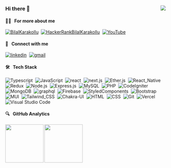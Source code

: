 ### Hi there 👋 <img align="right" src="https://komarev.com/ghpvc/?username=bilalkarakollu&color=51c2d5">

#### 🧑‍💻 &nbsp; For more about me &nbsp;
 [![BilalKarakollu](https://img.shields.io/badge/bilalkarakollu.com-9A0089?style=flat&logo=GoogleChrome&logoColor=white)](https://bilalkarakollu.com/)&nbsp; 
 [![HackerRankBilalKarakollu](https://img.shields.io/badge/-Hackerrank-2EC866?style=flat&logo=HackerRank&logoColor=white)](https://www.hackerrank.com/bilalkarakollu)&nbsp;
 [![YouTube](https://img.shields.io/badge/YouTube-%23FF0000.svg?style=flat&logo=YouTube&logoColor=white)](https://www.youtube.com/channel/UCbrNk0s89ZcBWo2xk4mrC-A)&nbsp;
 

#### 🍬 &nbsp; Connect with me &nbsp;

[![linkedin](https://img.shields.io/badge/-bilalkarakollu-%230077B5?style=flat&logo=linkedin&logoColor=white)](https://linkedin.com/in/bilalkarakollu)&nbsp;
[![gmail](https://img.shields.io/badge/-karakollubilal@gmail.com-D14836?style=flat&logo=Gmail&logoColor=white)](mailto:karakollubilal@gmail.com)&nbsp;

#### 🛠️ &nbsp; Tech Stack &nbsp;

![Typescript](https://img.shields.io/badge/-TypeScript-3F4B55?style=flat&logo=Typescript&logoColor=3178C6)&nbsp;
![JavaScript](https://img.shields.io/badge/javascript-3F4B55.svg?style=flat&logo=javascript&logoColor=%23F7DF1E)&nbsp;
![react](https://img.shields.io/badge/-React-3F4B55?style=flat&logo=react&logoColor=61DAFB)&nbsp;
![next.js](https://img.shields.io/badge/-Next.js-3F4B55?style=flat&logo=next.js&logoColor=white)&nbsp;
![Ether.js](https://img.shields.io/badge/Ether.js-3F4B55?style=flat&logo=Ethereum&logoColor=white)&nbsp;
![React_Native](https://img.shields.io/badge/React_Native-3F4B55?style=flat&logo=react&logoColor=61DAFB)&nbsp;
![Redux](https://img.shields.io/badge/Redux-3F4B55?style=flat&logo=redux&logoColor=e200c8)&nbsp;
![Node.js](https://img.shields.io/badge/-Node.js-3F4B55?style=flat&logo=Node.js&logoColor=75AC63)&nbsp;
![Express.js](https://img.shields.io/badge/express.js-%23404d59.svg?style=flat&logo=express&logoColor=%2361DAFB)&nbsp;
![MySQL](https://img.shields.io/badge/MySQL-3F4B55?style=flat&logo=mysql&logoColor=orange)&nbsp;
![PHP](https://img.shields.io/badge/PHP-3F4B55?style=flat&logo=php&logoColor=%23777BB4)&nbsp;
![CodeIgniter](https://img.shields.io/badge/CodeIgniter-3F4B55.svg?style=flat&logo=codeIgniter&logoColor=%23EF4223)&nbsp;
![MongoDB](https://img.shields.io/badge/-MongoDB-3F4B55?style=flat&logo=Mongodb&logoColor=75AC63)&nbsp;
![graphql](https://img.shields.io/badge/-GraphQL-3F4B55?style=flat&logo=graphql&logoColor=E00097)&nbsp;
![Firebase](https://img.shields.io/badge/-Firebase-3F4B55?style=flat&logo=Firebase&logoColor=FCDC00)&nbsp;
![StyledComponents](https://img.shields.io/badge/-Styled--Components-3F4B55?style=flat&logo=styledComponents&logoColor=DB7093)&nbsp;
![Bootstrap](https://img.shields.io/badge/Bootstrap-3F4B55?style=flat&logo=bootstrap&logoColor=e200c8)&nbsp;
![MUI](https://img.shields.io/badge/MUI-3F4B55.svg?style=flat&logo=mui&logoColor=%230081CB)&nbsp;
![Tailwind_CSS](https://img.shields.io/badge/Tailwind_CSS-3F4B55?style=flat&logo=tailwind-css&logoColor=%2338B2AC)&nbsp;
![Chakra-UI](https://img.shields.io/badge/Chakra--ui-3F4B55?style=flat&logo=chakra-ui&logoColor=%234ED1C5)&nbsp;
![HTML](https://img.shields.io/badge/-HTML-3F4B55?style=flat&logo=HTML5)&nbsp;
![CSS](https://img.shields.io/badge/-CSS-3F4B55?style=flat&logo=CSS3&logoColor=1572B6)&nbsp;
![Git](https://img.shields.io/badge/-Git-3F4B55?style=flat&logo=git)&nbsp;
![Vercel](https://img.shields.io/badge/vercel-3F4B55.svg?style=flat&logo=vercel&logoColor=white)&nbsp;
![Visual Studio Code](https://img.shields.io/badge/Visual%20Studio%20Code-3F4B55.svg?style=flat&logo=visual-studio-code&logoColor=0078d7)&nbsp;

#### 🔍 &nbsp; GitHub Analytics
<img height="120" align="left" src="https://github-readme-stats.vercel.app/api?username=bilalkarakollu&theme=onedark&show_icons=true">

<img height="120" align="left" src="https://github-readme-stats.vercel.app/api/top-langs/?username=bilalkarakollu&layout=compact&theme=onedark&count_private=true&langs_count=6&hide=html,shell">

